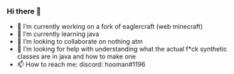 ### Hi there 👋

- 🔭 I’m currently working on a fork of eaglercraft (web minecraft)
- 🌱 I’m currently learning java
- 👯 I’m looking to collaborate on nothing atm
- 🤔 I’m looking for help with understanding what the actual f*ck synthetic classes are in java and how to make one
- 📫 How to reach me: discord: hooman#1196
